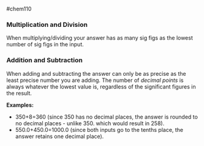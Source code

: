 #chem110 

### Multiplication and Division
When multiplying/dividing your answer has as many sig figs as the lowest number of sig figs in the input.

### Addition and Subtraction
When adding and subtracting the answer can only be as precise as the least precise number you are adding. The number of *decimal points* is always whatever the lowest value is, regardless of the significant figures in the result. 

**Examples:**
- 350+8=360 (since 350 has no decimal places, the answer is rounded to no decimal places - unlike 350. which would result in 258).
- 550.0+450.0=1000.0 (since both inputs go to the tenths place, the answer retains one decimal place).